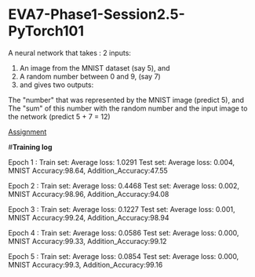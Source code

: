 # EVA7-Phase1-Session2.5-PyTorch101

A neural network that takes : 2 inputs:
1. An image from the MNIST dataset (say 5), and
2. A random number between 0 and 9, (say 7)
3. and gives two outputs:

The "number" that was represented by the MNIST image (predict 5), and
The "sum" of this number with the random number and the input image to the network (predict 5 + 7 = 12)

[Assignment](pranabeshdash.github.com/EVA7-Phase1-Session2.5-PyTorch101/assign-1.jpg)

#**Training log**

Epoch 1 : 
Train set: Average loss: 1.0291
Test set: Average loss: 0.004, MNIST Accuracy:98.64, Addition_Accuracy:47.55

Epoch 2 : 
Train set: Average loss: 0.4468
Test set: Average loss: 0.002, MNIST Accuracy:98.96, Addition_Accuracy:94.08

Epoch 3 : 
Train set: Average loss: 0.1227
Test set: Average loss: 0.001, MNIST Accuracy:99.24, Addition_Accuracy:98.94

Epoch 4 : 
Train set: Average loss: 0.0586
Test set: Average loss: 0.000, MNIST Accuracy:99.33, Addition_Accuracy:99.12

Epoch 5 : 
Train set: Average loss: 0.0854
Test set: Average loss: 0.000, MNIST Accuracy:99.3, Addition_Accuracy:99.16
